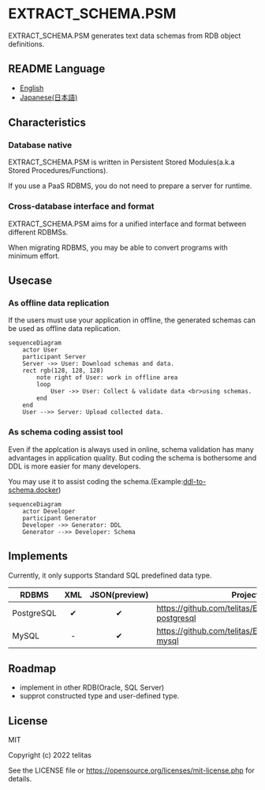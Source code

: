 # EXTRACT_SCHEMA.PSM

EXTRACT_SCHEMA.PSM generates text data schemas from RDB object definitions.

## README Language

- [English](./README.md)
- [Japanese(日本語)](./README.ja-jp.md)

## Characteristics

### Database native

EXTRACT_SCHEMA.PSM is written in Persistent Stored Modules(a.k.a Stored Procedures/Functions).

If you use a PaaS RDBMS, you do not need to prepare a server for runtime.

### Cross-database interface and format

EXTRACT_SCHEMA.PSM aims for a unified interface and format between different RDBMSs.

When migrating RDBMS, you may be able to convert programs with minimum effort.

## Usecase

### As offline data replication

If the users must use your application in offline, the generated schemas can be used as offline data replication.

```mermaid
sequenceDiagram
    actor User
    participant Server
    Server ->> User: Download schemas and data.
    rect rgb(128, 128, 128)
        note right of User: work in offline area
        loop
            User ->> User: Collect & validate data <br>using schemas.
        end
    end
    User -->> Server: Upload collected data.

```

### As schema coding assist tool

Even if the applcation is always used in online, schema validation has many advantages in application quality. But coding the schema is bothersome and DDL is more easier for many developers.

You may use it to assist coding the schema.(Example:[ddl-to-schema.docker](https://github.com/telitas/ddl-to-schema.docker))

```mermaid
sequenceDiagram
    actor Developer
    participant Generator
    Developer ->> Generator: DDL
    Generator -->> Developer: Schema
```

## Implements

Currently, it only supports Standard SQL predefined data type.

|   RDBMS  |XML|JSON(preview)|                      Project site                      |
|----------|:-:|:--:|--------------------------------------------------------|
|PostgreSQL| ✔ | ✔  |https://github.com/telitas/EXTRACT_SCHEMA.PSM-postgresql|
|MySQL     | - | ✔  |https://github.com/telitas/EXTRACT_SCHEMA.PSM-mysql     |

## Roadmap

- implement in other RDB(Oracle, SQL Server)
- supprot constructed type and user-defined type.

## License

MIT

Copyright (c) 2022 telitas

See the LICENSE file or https://opensource.org/licenses/mit-license.php for details.

